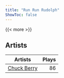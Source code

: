 ```yaml
---
title: "Run Run Rudolph"
ShowToc: false
---
```


{{< more >}}

## Artists
Artists | Plays 
----- | -----: 
[Chuck Berry](/artists/chuck-berry-644) | 86

